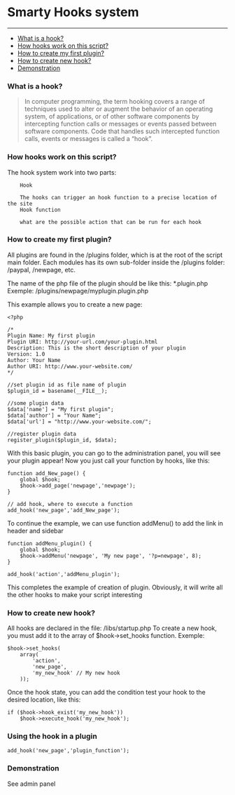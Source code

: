 Smarty Hooks system
=============

* * *

*   [What is a hook?](#what-is-a-hook "What is a hook?")
*   [How hooks work on this script?](#how-hooks-work-on-this-script "How hooks work on this script?")
*   [How to create my first plugin?](#how-to-create-my-first-plugin "How to create my first plugin?")
*   [How to create new hook?](#how-to-create-new-hook "How to create new hook?")
*   [Demonstration](#demonstration "Demonstration")

### What is a hook? ###

> In computer programming, the term hooking covers a range of techniques used to alter or augment the behavior of an operating system, of applications, or of other software components by intercepting function calls or messages or events passed between software components. Code that handles such intercepted function calls, events or messages is called a “hook”.

### How hooks work on this script? ###

The hook system work into two parts:

        Hook

        The hooks can trigger an hook function to a precise location of the site
        Hook function

        what are the possible action that can be run for each hook

### How to create my first plugin? ###

All plugins are found in the /plugins folder, which is at the root of the script main folder.
Each modules has its own sub-folder inside the /plugins folder: /paypal, /newpage, etc. 

The name of the php file of the plugin should be like this: *.plugin.php
Exemple: /plugins/newpage/myplugin.plugin.php 

This example allows you to create a new page:

    <?php

    /*
    Plugin Name: My first plugin
    Plugin URI: http://your-url.com/your-plugin.html
    Description: This is the short description of your plugin
    Version: 1.0
    Author: Your Name
    Author URI: http://www.your-website.com/
    */

    //set plugin id as file name of plugin
    $plugin_id = basename(__FILE__);

    //some plugin data
    $data['name'] = "My first plugin";
    $data['author'] = "Your Name";
    $data['url'] = "http://www.your-website.com/";

    //register plugin data
    register_plugin($plugin_id, $data);

With this basic plugin, you can go to the administration panel, you will see your plugin appear!
Now you just call your function by hooks, like this:

    function add_New_page() {
	    global $hook;
	    $hook->add_page('newpage','newpage');
    }

    // add hook, where to execute a function
    add_hook('new_page','add_New_page');


To continue the example, we can use function addMenu() to add the link in header and sidebar

    function addMenu_plugin() {
	    global $hook;
	    $hook->addMenu('newpage', 'My new page', '?p=newpage', 8); 
    }

    add_hook('action','addMenu_plugin');


This completes the example of creation of plugin.
Obviously, it will write all the other hooks to make your script interesting

### How to create new hook? ###

All hooks are declared in the file: /libs/startup.php
To create a new hook, you must add it to the array of $hook->set_hooks function.
Exemple:

    $hook->set_hooks(
    	array(
    		'action',  
    		'new_page',
    		'my_new_hook' // My new hook
    	));


Once the hook state, you can add the condition test your hook to the desired location, like this:

    if ($hook->hook_exist('my_new_hook'))  
    	$hook->execute_hook('my_new_hook'); 


### Using the hook in a plugin ###

    add_hook('new_page','plugin_function');


### Demonstration ###

See admin panel

